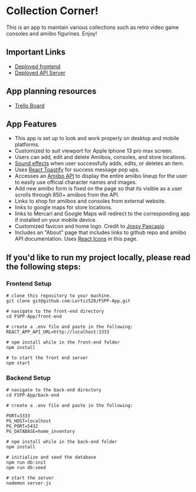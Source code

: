# Collection Corner!

This is an app to maintain various collections such as retro video game consoles and amiibo figurines. Enjoy!

## Important Links

- [Deployed frontend](https://my-collections.netlify.app/)
- [Deployed API Server](https://immense-refuge-16416.herokuapp.com/)

## App planning resources

- [Trello Board](https://trello.com/invite/b/ABTWrZXr/af5e35ff4cbe5df2caec988fc6eac12d/fspp-inventory-app)

## App Features

- This app is set up to look and work properly on desktop and mobile platforms.
- Customized to suit viewport for Apple Iphone 13 pro max screen.
- Users can add, edit and delete Amiibos, consoles, and store locations.
- [Sound effects](https://developer.mozilla.org/en-US/docs/Web/API/HTMLAudioElement/Audio) when user successfully adds, edits, or deletes an item.
- Uses [React Toastify](https://www.npmjs.com/package/react-toastify) for success message pop ups.
- Accesses an [Amiibo API](https://www.amiiboapi.com/) to display the entire amiibo lineup for the user to easily use official character names and images.
- Add new amiibo form is fixed on the page so that its visible as a user scrolls through 850+ amiibos from the API.
- Links to shop for amiibos and consoles from external website.
- links to google maps for store locations.
- links to Mercari and Google Maps will redirect to the corresponding app if installed on your mobile device.
- Customized favicon and home logo. Credit to [Jossy Pascasio](https://github.com/named-josie)
- Includes an "About" page that includes links to github repo and amiibo API documentation. Uses [React Icons](https://react-icons.github.io/react-icons) in this page.

## If you'd like to run my project locally, please read the following steps:

### Frontend Setup

```
# clone this repository to your machine.
git clone git@github.com:Lortiz528/FSPP-App.git

# navigate to the front-end directory
cd FSPP-App/front-end

# create a .env file and paste in the following:
REACT_APP_API_URL=http://localhost:3333

# npm install while in the front-end folder
npm install

# to start the front end server
npm start
```

### Backend Setup

```
# navigate to the back-end directory
cd FSPP-App/back-end

# create a .env file and paste in the following:

PORT=3333
PG_HOST=localhost
PG_PORT=5432
PG_DATABASE=home_inventory

# npm install while in the back-end folder
npm install

# initialize and seed the database
npm run db:init
npm run db:seed

# start the server
nodemon server.js

```
